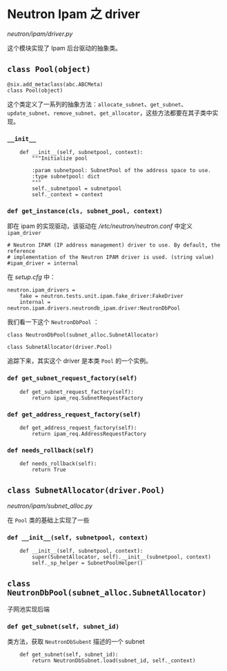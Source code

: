 # Neutron Ipam 之 driver 

*neutron/ipam/driver.py*

这个模块实现了 Ipam 后台驱动的抽象类。

## `class Pool(object)`

```
@six.add_metaclass(abc.ABCMeta)
class Pool(object)
```

这个类定义了一系列的抽象方法：`allocate_subnet`、`get_subnet`、`update_subnet`、`remove_subnet`、`get_allocator`，这些方法都要在其子类中实现。

### `__init__`

```
    def __init__(self, subnetpool, context):
        """Initialize pool

        :param subnetpool: SubnetPool of the address space to use.
        :type subnetpool: dict
        """
        self._subnetpool = subnetpool
        self._context = context
```

### `def get_instance(cls, subnet_pool, context)`

即在 ipam 的实现驱动，该驱动在 */etc/neutron/neutron.conf* 中定义 `ipam_driver`

```
# Neutron IPAM (IP address management) driver to use. By default, the reference
# implementation of the Neutron IPAM driver is used. (string value)
#ipam_driver = internal
```

在 *setup.cfg* 中：

```
neutron.ipam_drivers =
    fake = neutron.tests.unit.ipam.fake_driver:FakeDriver
    internal = neutron.ipam.drivers.neutrondb_ipam.driver:NeutronDbPool
```

我们看一下这个 `NeutronDbPool` ：

```
class NeutronDbPool(subnet_alloc.SubnetAllocator)
```

```
class SubnetAllocator(driver.Pool)
```

追踪下来，其实这个 driver 是本类 `Pool` 的一个实例。

### `def get_subnet_request_factory(self)`

```
    def get_subnet_request_factory(self):
        return ipam_req.SubnetRequestFactory
```

### `def get_address_request_factory(self)`

```
    def get_address_request_factory(self):
        return ipam_req.AddressRequestFactory
```

### `def needs_rollback(self)`

```
    def needs_rollback(self):
        return True
```

## `class SubnetAllocator(driver.Pool)`

*neutron/ipam/subnet_alloc.py*

在 `Pool` 类的基础上实现了一些

### `def __init__(self, subnetpool, context)`

```
    def __init__(self, subnetpool, context):
        super(SubnetAllocator, self).__init__(subnetpool, context)
        self._sp_helper = SubnetPoolHelper()
```



## `class NeutronDbPool(subnet_alloc.SubnetAllocator)`

子网池实现后端

### `def get_subnet(self, subnet_id)`

类方法，获取 `NeutronDbSubent` 描述的一个 subnet

```
    def get_subnet(self, subnet_id):
        return NeutronDbSubnet.load(subnet_id, self._context)
```











